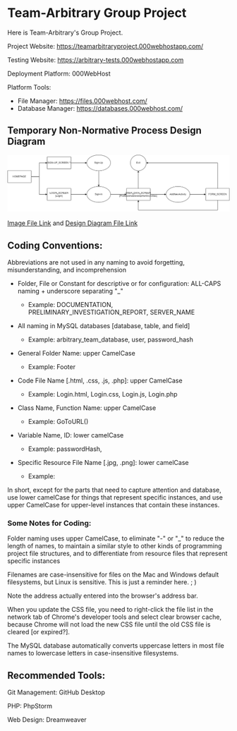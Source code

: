 # Team-Arbitrary Group Project
Here is Team-Arbitrary's Group Project.



Project Website: https://teamarbitraryproject.000webhostapp.com/

Testing Website: https://arbitrary-tests.000webhostapp.com



Deployment Platform: 000WebHost


Platform Tools:

- File Manager: https://files.000webhost.com/
- Database Manager: https://databases.000webhost.com/





## Temporary Non-Normative Process Design Diagram

![Temporary_Non-Normative_PROCESS_DESIGN_DIAGRAM.drawio](DESIGN/Temporary_Non-Normative_PROCESS_DESIGN_DIAGRAM.drawio.png)

[Image File Link](https://github.com/Team-Arbitrary/Team-Arbitrary.github.io/blob/d57831a0b05a916abd3acb211c6434052c5eb0ef/DESIGN/Temporary_Non-Normative_PROCESS_DESIGN_DIAGRAM.drawio.png) and [Design Diagram File Link](https://github.com/Team-Arbitrary/Team-Arbitrary.github.io/blob/d57831a0b05a916abd3acb211c6434052c5eb0ef/DESIGN/Temporary_Non-Normative_PROCESS_DESIGN_DIAGRAM.drawio)





## Coding Conventions:

Abbreviations are not used in any naming to avoid forgetting, misunderstanding, and incomprehension

- Folder, File or Constant for descriptive or for configuration: ALL-CAPS naming + underscore separating "\_" 

  - Example: DOCUMENTATION, PRELIMINARY_INVESTIGATION_REPORT, SERVER_NAME

  

- All naming in MySQL databases [database, table, and field]

  - Example:  arbitrary_team_database, user, password_hash



- General Folder Name: upper CamelCase 

  - Example: Footer

  

- Code File Name [.html, .css, .js, .php]: upper CamelCase

  - Example: Login.html, Login.css, Login.js, Login.php 

  

- Class Name, Function Name: upper CamelCase

  - Example: GoToURL()

  

- Variable Name, ID: lower camelCase

  - Example: passwordHash, 

  

- Specific Resource File Name [.jpg, .png]: lower camelCase
  
  - Example: 



In short, except for the parts that need to capture attention and database, use lower camelCase for things that represent specific instances, and use upper CamelCase for upper-level instances that contain these instances.



### Some Notes for Coding:

Folder naming uses upper CamelCase, to eliminate "-" or "_" to reduce the length of names, to maintain a similar style to other kinds of programming project file structures, and to differentiate from resource files that represent specific instances

Filenames are case-insensitive for files on the Mac and Windows default filesystems, but Linux is sensitive. This is just a reminder here.  ; )

Note the address actually entered into the browser's address bar.

When you update the CSS file, you need to right-click the file list in the network tab of Chrome's developer tools and select clear browser cache, because Chrome will not load the new CSS file until the old CSS file is cleared [or expired?].

The MySQL database automatically converts uppercase letters in most file names to lowercase letters in case-insensitive filesystems.





## Recommended Tools:

Git Management: GitHub Desktop

PHP: PhpStorm

Web Design: Dreamweaver

